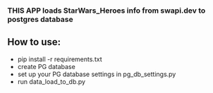 ### THIS APP loads StarWars_Heroes info from swapi.dev to postgres database
## How to use:
- pip install -r requirements.txt
- create PG database
- set up your PG database settings in pg_db_settings.py
- run data_load_to_db.py

